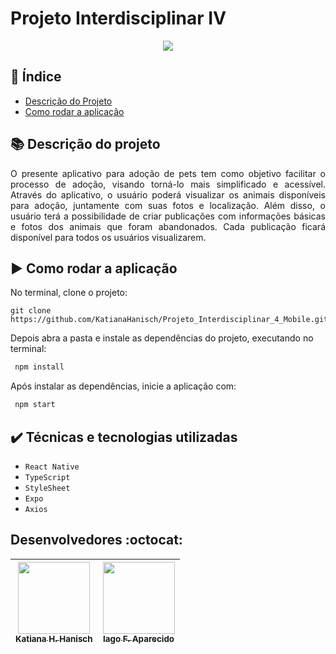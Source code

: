 # Projeto Interdisciplinar Ⅳ

<div align="center">
  <img src="http://img.shields.io/static/v1?label=STATUS&message=CONCLUIDO&color=GREEN&style=for-the-badge"/>
</div>

  ##  :pushpin: Índice 
  
* [Descrição do Projeto](#pencil-Descrição-do-Projeto)
* [Como rodar a aplicação](#arrow_forward-Como-rodar-a-aplicação)



## :books: Descrição do projeto 

<p align="justify">
O presente aplicativo para adoção de pets tem como objetivo facilitar o processo de adoção, visando torná-lo mais simplificado e acessível. Através do aplicativo, o usuário poderá visualizar os animais disponíveis para adoção, juntamente com suas fotos e localização. Além disso, o usuário terá a possibilidade de criar publicações com informações básicas e fotos dos animais que foram abandonados. Cada publicação ficará disponível para todos os usuários visualizarem.
</p>



## :arrow_forward: Como rodar a aplicação 

No terminal, clone o projeto: 

```
git clone https://github.com/KatianaHanisch/Projeto_Interdisciplinar_4_Mobile.git
```

Depois abra a pasta e instale as dependências do projeto, executando no terminal:

```sh
 npm install
```

Após instalar as dependências, inicie a aplicação com:
```sh
 npm start
```

## ✔️ Técnicas e tecnologias utilizadas

- ``React Native``
- ``TypeScript``
- ``StyleSheet``
- ``Expo``
- ``Axios``

## Desenvolvedores :octocat:



| [<img src="https://avatars.githubusercontent.com/u/101157580?v=4" width=115><br><sub>Katiana H. Hanisch</sub>](https://github.com/KatianaHanisch) |  [<img src="https://avatars.githubusercontent.com/u/100394244?v=4" width=115><br><sub>Iago F. Aparecido</sub>](https://github.com/IagoAparecido) | 
| :---: | :---:   

